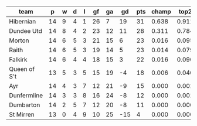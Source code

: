 |     team     | p  | w | d | l | gf | ga | gd  | pts | champ | top2  | top3  | top4  |  5-7  | bot4  | bot3  | bot2  |
|--------------|----|---|---|---|----|----|-----|-----|-------|-------|-------|-------|-------|-------|-------|-------|
| Hibernian    | 14 | 9 | 4 | 1 | 26 |  7 |  19 |  31 | 0.638 | 0.911 | 0.975 | 0.993 | 0.007 | 0.000 | 0.000 | 0.000|
| Dundee Utd   | 14 | 8 | 4 | 2 | 23 | 12 |  11 |  28 | 0.311 | 0.784 | 0.927 | 0.974 | 0.026 | 0.001 | 0.000 | 0.000|
| Morton       | 14 | 6 | 5 | 3 | 21 | 15 |   6 |  23 | 0.016 | 0.095 | 0.332 | 0.573 | 0.410 | 0.076 | 0.018 | 0.002|
| Raith        | 14 | 6 | 5 | 3 | 19 | 14 |   5 |  23 | 0.014 | 0.079 | 0.274 | 0.504 | 0.471 | 0.092 | 0.025 | 0.004|
| Falkirk      | 14 | 6 | 4 | 4 | 18 | 15 |   3 |  22 | 0.016 | 0.090 | 0.319 | 0.560 | 0.420 | 0.083 | 0.019 | 0.003|
| Queen of S't | 13 | 5 | 3 | 5 | 15 | 19 |  -4 |  18 | 0.006 | 0.040 | 0.157 | 0.333 | 0.604 | 0.187 | 0.063 | 0.014|
| Ayr          | 14 | 4 | 3 | 7 | 12 | 21 |  -9 |  15 | 0.000 | 0.001 | 0.010 | 0.033 | 0.527 | 0.771 | 0.440 | 0.151|
| Dunfermline  | 14 | 3 | 3 | 8 | 16 | 24 |  -8 |  12 | 0.000 | 0.001 | 0.007 | 0.028 | 0.423 | 0.817 | 0.549 | 0.208|
| Dumbarton    | 14 | 2 | 5 | 7 | 12 | 20 |  -8 |  11 | 0.000 | 0.000 | 0.000 | 0.002 | 0.076 | 0.981 | 0.922 | 0.750|
| St Mirren    | 13 | 0 | 4 | 9 | 10 | 25 | -15 |   4 | 0.000 | 0.000 | 0.000 | 0.000 | 0.037 | 0.992 | 0.963 | 0.868|
